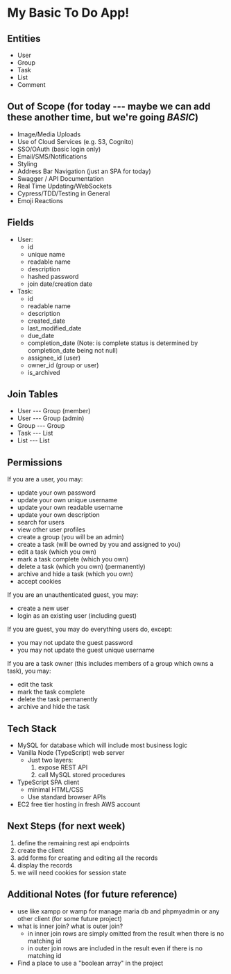 # My Basic To Do App!

## Entities
* User
* Group
* Task
* List
* Comment

## Out of Scope (for today --- maybe we can add these another time, but we're going *BASIC*)
* Image/Media Uploads
* Use of Cloud Services (e.g. S3, Cognito)
* SSO/OAuth (basic login only)
* Email/SMS/Notifications
* Styling
* Address Bar Navigation (just an SPA for today)
* Swagger / API Documentation
* Real Time Updating/WebSockets
* Cypress/TDD/Testing in General
* Emoji Reactions

## Fields
* User:
  * id
  * unique name
  * readable name
  * description
  * hashed password
  * join date/creation date
* Task:
  * id
  * readable name
  * description
  * created_date
  * last_modified_date
  * due_date
  * completion_date (Note: is complete status is determined by completion_date being not null)
  * assignee_id (user)
  * owner_id (group or user)
  * is_archived

## Join Tables
* User --- Group (member)
* User --- Group (admin)
* Group --- Group
* Task --- List
* List --- List

## Permissions

If you are a user, you may:
  * update your own password
  * update your own unique username
  * update your own readable username
  * update your own description
  * search for users
  * view other user profiles
  * create a group (you will be an admin)
  * create a task (will be owned by you and assigned to you)
  * edit a task (which you own)
  * mark a task complete (which you own)
  * delete a task (which you own) (permanently)
  * archive and hide a task (which you own)
  * accept cookies

If you are an unauthenticated guest, you may:
  * create a new user
  * login as an existing user (including guest)

If you are guest, you may do everything users do, except:
  * you may not update the guest password
  * you may not update the guest unique username

If you are a task owner (this includes members of a group which owns a task), you may:
  * edit the task
  * mark the task complete
  * delete the task permanently
  * archive and hide the task

## Tech Stack
 * MySQL for database which will include most business logic
 * Vanilla Node (TypeScript) web server
   * Just two layers:
     1. expose REST API
     2. call MySQL stored procedures
 * TypeScript SPA client
     * minimal HTML/CSS
     * Use standard browser APIs
 * EC2 free tier hosting in fresh AWS account

## Next Steps (for next week)
 1. define the remaining rest api endpoints
 2. create the client
   1. add forms for creating and editing all the records
   2. display the records
   3. we will need cookies for session state
 

## Additional Notes (for future reference)
 *  use like xampp or wamp for manage maria db and phpmyadmin or any other client (for some future project)
 * what is inner join? what is outer join?
   * in inner join rows are simply omitted from the result when there is no matching id
   * in outer join rows are included in the result even if there is no matching id
 * Find a place to use a "boolean array" in the project
